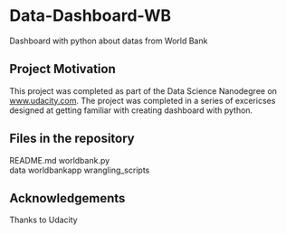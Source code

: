 # Data-Dashboard-WB

Dashboard with python about datas from World Bank

## Project Motivation
This project was completed as part of the Data Science Nanodegree on www.udacity.com. The project was completed in a series of excericses designed at getting familiar with creating dashboard with python. 

## Files in the repository
README.md 
worldbank.py</br>
data 
worldbankapp
wrangling_scripts

## Acknowledgements
Thanks to Udacity
